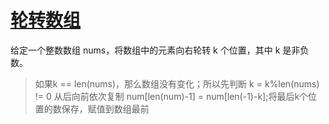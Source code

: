 # [轮转数组](https://leetcode.cn/problems/rotate-array/description/?envType=study-plan-v2&envId=top-100-liked)

给定一个整数数组 nums，将数组中的元素向右轮转 k 个位置，其中 k 是非负数。

> 如果k == len(nums)，那么数组没有变化；所以先判断 k = k%len(nums) != 0
> 从后向前依次复制 num[len(num)-1] = num[len(-1)-k];将最后k个位置的数保存，赋值到数组最前